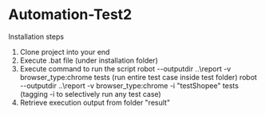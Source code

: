 # Automation-Test2
Installation steps
1) Clone project into your end
2) Execute .bat file (under installation folder)
3) Execute command to run the script
   robot --outputdir ..\report -v browser_type:chrome  tests   (run entire test case inside test folder)
   robot --outputdir ..\report -v browser_type:chrome -i "testShopee"  tests   (tagging -i to selectively run any test case)
4) Retrieve execution output from folder "result"
